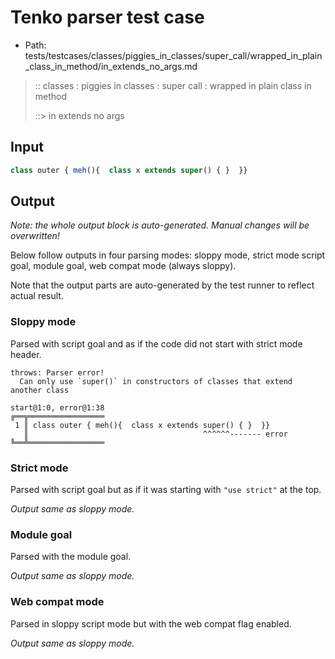 # Tenko parser test case

- Path: tests/testcases/classes/piggies_in_classes/super_call/wrapped_in_plain_class_in_method/in_extends_no_args.md

> :: classes : piggies in classes : super call : wrapped in plain class in method
>
> ::> in extends no args

## Input

`````js
class outer { meh(){  class x extends super() { }  }}
`````

## Output

_Note: the whole output block is auto-generated. Manual changes will be overwritten!_

Below follow outputs in four parsing modes: sloppy mode, strict mode script goal, module goal, web compat mode (always sloppy).

Note that the output parts are auto-generated by the test runner to reflect actual result.

### Sloppy mode

Parsed with script goal and as if the code did not start with strict mode header.

`````
throws: Parser error!
  Can only use `super()` in constructors of classes that extend another class

start@1:0, error@1:38
╔══╦═════════════════
 1 ║ class outer { meh(){  class x extends super() { }  }}
   ║                                       ^^^^^^------- error
╚══╩═════════════════

`````

### Strict mode

Parsed with script goal but as if it was starting with `"use strict"` at the top.

_Output same as sloppy mode._

### Module goal

Parsed with the module goal.

_Output same as sloppy mode._

### Web compat mode

Parsed in sloppy script mode but with the web compat flag enabled.

_Output same as sloppy mode._
